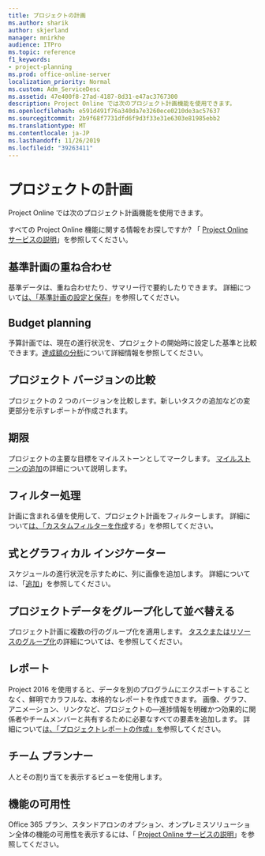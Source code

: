 ```yaml
---
title: プロジェクトの計画
ms.author: sharik
author: skjerland
manager: mnirkhe
audience: ITPro
ms.topic: reference
f1_keywords:
- project-planning
ms.prod: office-online-server
localization_priority: Normal
ms.custom: Adm_ServiceDesc
ms.assetid: 47e400f8-27ad-4187-8d31-e47ac3767300
description: Project Online では次のプロジェクト計画機能を使用できます。
ms.openlocfilehash: e591d491f76a340da7e3260ece0210de3ac57637
ms.sourcegitcommit: 2b9f68f7731dfd6f9d3f33e31e6303e81985ebb2
ms.translationtype: MT
ms.contentlocale: ja-JP
ms.lasthandoff: 11/26/2019
ms.locfileid: "39263411"
---
```

# <a name="project-planning"></a>プロジェクトの計画

Project Online では次のプロジェクト計画機能を使用できます。
  
すべての Project Online 機能に関する情報をお探しですか? 「 [Project Online サービスの説明](project-online-service-description.md)」を参照してください。
  
## <a name="baseline-rollup"></a>基準計画の重ね合わせ

基準データは、重ね合わせたり、サマリー行で要約したりできます。 詳細について[は、「基準計画の設定と保存](https://go.microsoft.com/fwlink/p/?LinkId=271346)」を参照してください。
  
## <a name="budget-planning"></a>Budget planning

予算計画では、現在の進行状況を、プロジェクトの開始時に設定した基準と比較できます。[達成額の分析](https://go.microsoft.com/fwlink/p/?LinkId=271336)について詳細情報を参照してください。
  
## <a name="compare-project-versions"></a>プロジェクト バージョンの比較

プロジェクトの 2 つのバージョンを比較します。新しいタスクの追加などの変更部分を示すレポートが作成されます。
  
## <a name="deadlines"></a>期限

プロジェクトの主要な目標をマイルストーンとしてマークします。 [マイルストーンの追加](https://go.microsoft.com/fwlink/p/?LinkId=271339)の詳細について説明します。
  
## <a name="filtering"></a>フィルター処理

計画に含まれる値を使用して、プロジェクト計画をフィルターします。 詳細について[は、「カスタムフィルターを作成](https://go.microsoft.com/fwlink/p/?LinkId=271341)する」を参照してください。
  
## <a name="formulas-and-graphical-indicators"></a>式とグラフィカル インジケーター

スケジュールの進行状況を示すために、列に画像を追加します。 詳細については、「[追加](https://go.microsoft.com/fwlink/p/?LinkId=271340)」を参照してください。
  
## <a name="group-and-sort-project-data"></a>プロジェクトデータをグループ化して並べ替える

プロジェクト計画に複数の行のグループ化を適用します。 [タスクまたはリソースのグループ化](https://go.microsoft.com/fwlink/p/?LinkId=271326)の詳細については、を参照してください。
  
## <a name="reports"></a>レポート

Project 2016 を使用すると、データを別のプログラムにエクスポートすることなく、鮮明でカラフルな、本格的なレポートを作成できます。 画像、グラフ、アニメーション、リンクなど、プロジェクトの&mdash;進捗情報を明確かつ効果的に関係者やチームメンバーと共有するために必要なすべての要素を追加します。 詳細について[は、「プロジェクトレポートの作成」を](https://go.microsoft.com/fwlink/p/?LinkId=271349)参照してください。
  
## <a name="team-planner"></a>チーム プランナー

人とその割り当てを表示するビューを使用します。 
  
## <a name="feature-availability"></a>機能の可用性

Office 365 プラン、スタンドアロンのオプション、オンプレミスソリューション全体の機能の可用性を表示するには、「 [Project Online サービスの説明](project-online-service-description.md)」を参照してください。
  